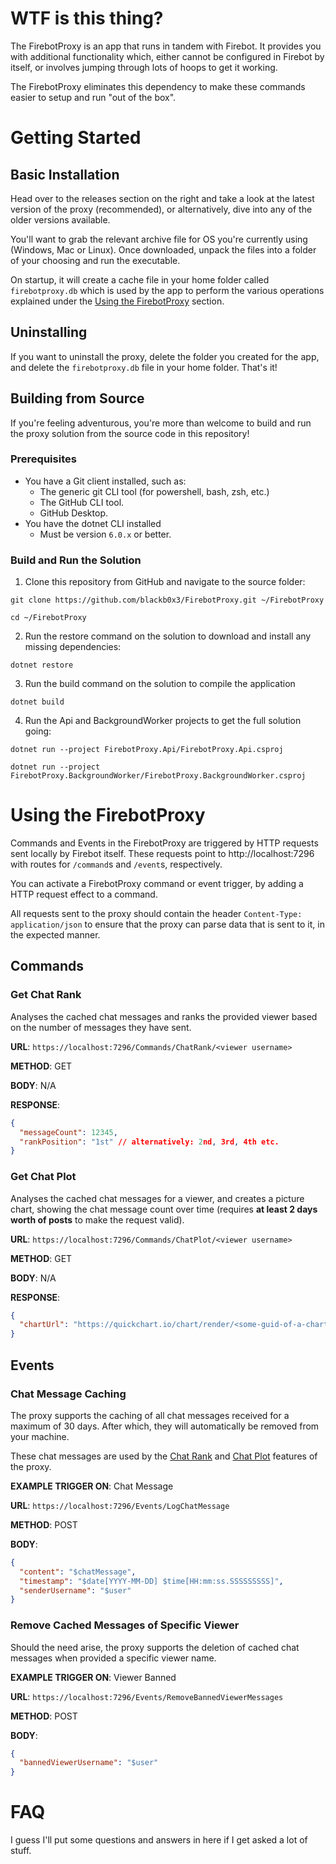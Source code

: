 # WTF is this thing?

The FirebotProxy is an app that runs in tandem with Firebot. It provides you with additional functionality which, either cannot be configured in Firebot by itself, or involves jumping through lots of hoops to get it working.

The FirebotProxy eliminates this dependency to make these commands easier to setup and run "out of the box".

# Getting Started

## Basic Installation

Head over to the releases section on the right and take a look at the latest version of the proxy (recommended), or alternatively, dive into any of the older versions available.

You'll want to grab the relevant archive file for OS you're currently using (Windows, Mac or Linux). Once downloaded, unpack the files into a folder of your choosing and run the executable.

On startup, it will create a cache file in your home folder called `firebotproxy.db` which is used by the app to perform the various operations explained under the [Using the FirebotProxy](#using-the-firebotproxy) section.

## Uninstalling

If you want to uninstall the proxy, delete the folder you created for the app, and delete the `firebotproxy.db` file in your home folder. That's it!

## Building from Source

If you're feeling adventurous, you're more than welcome to build and run the proxy solution from the source code in this repository!

### Prerequisites

- You have a Git client installed, such as:
  - The generic git CLI tool (for powershell, bash, zsh, etc.)
  - The GitHub CLI tool.
  - GitHub Desktop.
- You have the dotnet CLI installed
  - Must be version `6.0.x` or better.

### Build and Run the Solution

1. Clone this repository from GitHub and navigate to the source folder:
```shell
git clone https://github.com/blackb0x3/FirebotProxy.git ~/FirebotProxy

cd ~/FirebotProxy
```
2. Run the restore command on the solution to download and install any missing dependencies:
```shell
dotnet restore
```
3. Run the build command on the solution to compile the application
```shell
dotnet build
```
4. Run the Api and BackgroundWorker projects to get the full solution going:
```shell
dotnet run --project FirebotProxy.Api/FirebotProxy.Api.csproj

dotnet run --project FirebotProxy.BackgroundWorker/FirebotProxy.BackgroundWorker.csproj
```

# Using the FirebotProxy

Commands and Events in the FirebotProxy are triggered by HTTP requests sent locally by Firebot itself. These requests point to http://localhost:7296 with routes for `/command`s and `/event`s, respectively.

You can activate a FirebotProxy command or event trigger, by adding a HTTP request effect to a command.

All requests sent to the proxy should contain the header `Content-Type: application/json` to ensure that the proxy can parse data that is sent to it, in the expected manner.

## Commands

### Get Chat Rank

Analyses the cached chat messages and ranks the provided viewer based on the number of messages they have sent.

**URL**: `https://localhost:7296/Commands/ChatRank/<viewer username>`

**METHOD**: GET

**BODY**: N/A

**RESPONSE**:

```json
{
  "messageCount": 12345,
  "rankPosition": "1st" // alternatively: 2nd, 3rd, 4th etc.
}
```

### Get Chat Plot

Analyses the cached chat messages for a viewer, and creates a picture chart, showing the chat message count over time (requires **at least 2 days worth of posts** to make the request valid).

**URL**: `https://localhost:7296/Commands/ChatPlot/<viewer username>`

**METHOD**: GET

**BODY**: N/A

**RESPONSE**:

```json
{
  "chartUrl": "https://quickchart.io/chart/render/<some-guid-of-a-chart>"
}
```

## Events

### Chat Message Caching

The proxy supports the caching of all chat messages received for a maximum of 30 days. After which, they will automatically be removed from your machine.

These chat messages are used by the [Chat Rank](#get-chat-rank) and [Chat Plot](#get-chat-plot) features of the proxy.

**EXAMPLE TRIGGER ON**: Chat Message

**URL**: `https://localhost:7296/Events/LogChatMessage`

**METHOD**: POST

**BODY**:

```json
{
  "content": "$chatMessage",
  "timestamp": "$date[YYYY-MM-DD] $time[HH:mm:ss.SSSSSSSSS]",
  "senderUsername": "$user"
}
```

### Remove Cached Messages of Specific Viewer

Should the need arise, the proxy supports the deletion of cached chat messages when provided a specific viewer name.

**EXAMPLE TRIGGER ON**: Viewer Banned

**URL**: `https://localhost:7296/Events/RemoveBannedViewerMessages`

**METHOD**: POST

**BODY**:

```json
{
  "bannedViewerUsername": "$user"
}
```

# FAQ
I guess I'll put some questions and answers in here if I get asked a lot of stuff.
